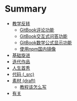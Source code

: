 # Summary
- [教学反转]()
    + [GitBook评论功能](0MOOC/DISQUS.md)
    + [GitBook交互式问答功能](0MOOC/quiz.md)
    + [GitBook数学公式显示功能](0MOOC/math.md)
    + [使用npm国内镜像](0MOOC/cnpmjs.md)
- [基础旋进]()
- [迭代作品]()
- [人生首秀]()
- [代码 (_src)]()
- [素材 (draft)]()
  + [教程该怎么写]()
- [有关]()
